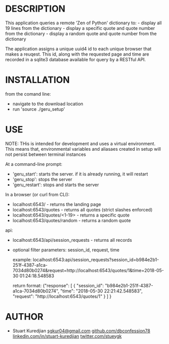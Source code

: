 DESCRIPTION
===========
This application queries a remote 'Zen of Python' dictionary to:
	 - display all 19 lines from the dictionary
	 - display a specific quote and quote number from the dictionary
	 - display a random quote and quote number from the dictionary

The application assigns a unique uuid4 id to each unique browser that makes a reuqest. This id, along with the requested page and time are recorded in a sqlite3 database available for query by a RESTful API.

INSTALLATION
============
from the comand line:
- navigate to the download location
- run 'source ./geru_setup'

USE
===
NOTE: THis is intended for development and uses a virtual environment. This means that, environmental variables and aliasaes created in setup will not persist between terminal instances

At a command-line prompt:
   * 'geru_start': starts the server. if it is already running, it will restart
   * 'geru_stop': stops the server
   * 'geru_restart': stops and starts the server

In a browser (or curl from CLI):
   * localhost:6543/ - returns the landing page
   * localhost:6543/quotes - returns all quotes (strict slashes enforced)
   * localhost:6543/quotes/<1-19> - returns a specific quote
   * localhost:6543/quotes/random - returns a random quote

api:
  * localhost:6543/api/session_requests - returns all records
  * optional filter parameters: session_id, request, time

  	example:
		localhost:6543:api/session_requests?session_id=b984e2b1-251f-4387-a1ca-7034d80b0274&request=http://localhost:6543/quotes/1&time=2018-05-30 01:24:18.548583

	return format:
	{"response": [
	                 {
					     "session_id": "b984e2b1-251f-4387-a1ca-7034d80b0274",
                         "time": "2018-05-30 22:21:42.548583",
                         "request": "http://localhost:6543/quotes/1"
                      }
                 ]
	}

AUTHOR
======
* Stuart Kuredjian
[sgkur04@gmail.com](sgkur04@gmail.com)
[github.com/dbconfession78](https://www.github.com/dbconfession78)
[linkedin.com/in/stuart-kuredjian](https://www.linkedin.com/in/stuart-kuredjian)
[twitter.com/stueygk](https://twitter.com/stueygk)